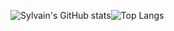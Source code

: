 
![Sylvain's GitHub stats](https://github-readme-stats.vercel.app/api?username=Sylvain-Valvassori&show_icons=true&height=30&theme=react)![Top Langs](https://github-readme-stats.vercel.app/api/top-langs/?username=Sylvain-Valvassori&langs_count=10&height=30&theme=react)
